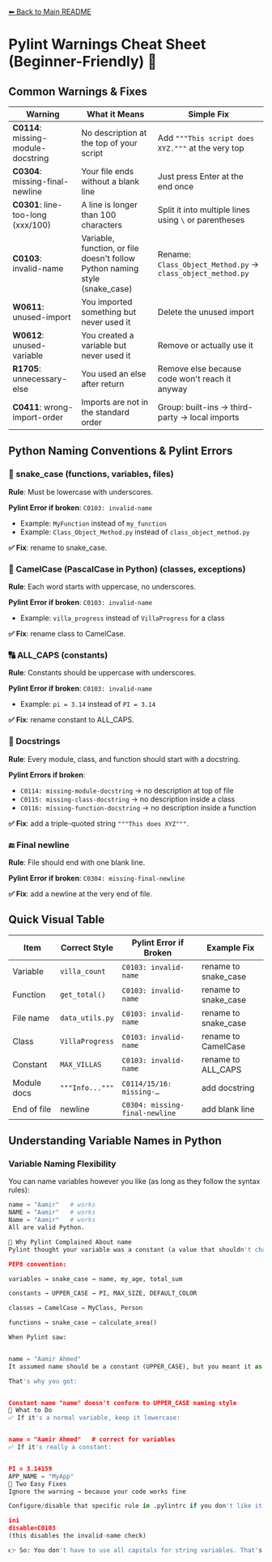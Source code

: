 [⬅ Back to Main README](../README.md)

# Pylint Warnings Cheat Sheet (Beginner-Friendly) 📑

## Common Warnings & Fixes

| Warning | What it Means | Simple Fix |
|---------|---------------|------------|
| **C0114**: missing-module-docstring | No description at the top of your script | Add `"""This script does XYZ."""` at the very top |
| **C0304**: missing-final-newline | Your file ends without a blank line | Just press Enter at the end once |
| **C0301**: line-too-long (xxx/100) | A line is longer than 100 characters | Split it into multiple lines using `\` or parentheses |
| **C0103**: invalid-name | Variable, function, or file doesn't follow Python naming style (snake_case) | Rename: `Class_Object_Method.py` → `class_object_method.py` |
| **W0611**: unused-import | You imported something but never used it | Delete the unused import |
| **W0612**: unused-variable | You created a variable but never used it | Remove or actually use it |
| **R1705**: unnecessary-else | You used an else after return | Remove else because code won't reach it anyway |
| **C0411**: wrong-import-order | Imports are not in the standard order | Group: built-ins → third-party → local imports |

## Python Naming Conventions & Pylint Errors

### 🐍 snake_case (functions, variables, files)
**Rule**: Must be lowercase with underscores.

**Pylint Error if broken**: `C0103: invalid-name`
- Example: `MyFunction` instead of `my_function`
- Example: `Class_Object_Method.py` instead of `class_object_method.py`

**✅ Fix**: rename to snake_case.

### 🐪 CamelCase (PascalCase in Python) (classes, exceptions)
**Rule**: Each word starts with uppercase, no underscores.

**Pylint Error if broken**: `C0103: invalid-name`
- Example: `villa_progress` instead of `VillaProgress` for a class

**✅ Fix**: rename class to CamelCase.

### 🔠 ALL_CAPS (constants)
**Rule**: Constants should be uppercase with underscores.

**Pylint Error if broken**: `C0103: invalid-name`
- Example: `pi = 3.14` instead of `PI = 3.14`

**✅ Fix**: rename constant to ALL_CAPS.

### 📜 Docstrings
**Rule**: Every module, class, and function should start with a docstring.

**Pylint Errors if broken**:
- `C0114: missing-module-docstring` → no description at top of file
- `C0115: missing-class-docstring` → no description inside a class
- `C0116: missing-function-docstring` → no description inside a function

**✅ Fix**: add a triple-quoted string `"""This does XYZ"""`.

### 🔚 Final newline
**Rule**: File should end with one blank line.

**Pylint Error if broken**: `C0304: missing-final-newline`

**✅ Fix**: add a newline at the very end of file.

## Quick Visual Table

| Item | Correct Style | Pylint Error if Broken | Example Fix |
|------|---------------|------------------------|-------------|
| Variable | `villa_count` | `C0103: invalid-name` | rename to snake_case |
| Function | `get_total()` | `C0103: invalid-name` | rename to snake_case |
| File name | `data_utils.py` | `C0103: invalid-name` | rename to snake_case |
| Class | `VillaProgress` | `C0103: invalid-name` | rename to CamelCase |
| Constant | `MAX_VILLAS` | `C0103: invalid-name` | rename to ALL_CAPS |
| Module docs | `"""Info..."""` | `C0114/15/16: missing-…` | add docstring |
| End of file | newline | `C0304: missing-final-newline` | add blank line |

## Understanding Variable Names in Python

### Variable Naming Flexibility
You can name variables however you like (as long as they follow the syntax rules):

```python
name = "Aamir"   # works
NAME = "Aamir"   # works  
Name = "Aamir"   # works
All are valid Python.

🔹 Why Pylint Complained About name
Pylint thought your variable was a constant (a value that shouldn't change, like PI = 3.14159).

PEP8 convention:

variables → snake_case → name, my_age, total_sum

constants → UPPER_CASE → PI, MAX_SIZE, DEFAULT_COLOR

classes → CamelCase → MyClass, Person

functions → snake_case → calculate_area()

When Pylint saw:


name = "Aamir Ahmed"
It assumed name should be a constant (UPPER_CASE), but you meant it as a variable.

That's why you got:


Constant name "name" doesn't conform to UPPER_CASE naming style
🔹 What to Do
✅ If it's a normal variable, keep it lowercase:


name = "Aamir Ahmed"   # correct for variables
✅ If it's really a constant:


PI = 3.14159
APP_NAME = "MyApp"
🔹 Two Easy Fixes
Ignore the warning → because your code works fine

Configure/disable that specific rule in .pylintrc if you don't like it:

ini
disable=C0103
(this disables the invalid-name check)

👉 So: You don't have to use all capitals for string variables. That's only for constants. Pylint just misclassified your name variable.